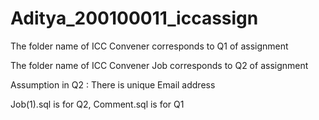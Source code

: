 # Aditya_200100011_iccassign

The folder name of ICC Convener corresponds to Q1 of assignment

The folder name of ICC Convener Job corresponds to Q2 of assignment

Assumption in Q2 : There is unique Email address

Job(1).sql is for Q2, Comment.sql is for Q1
